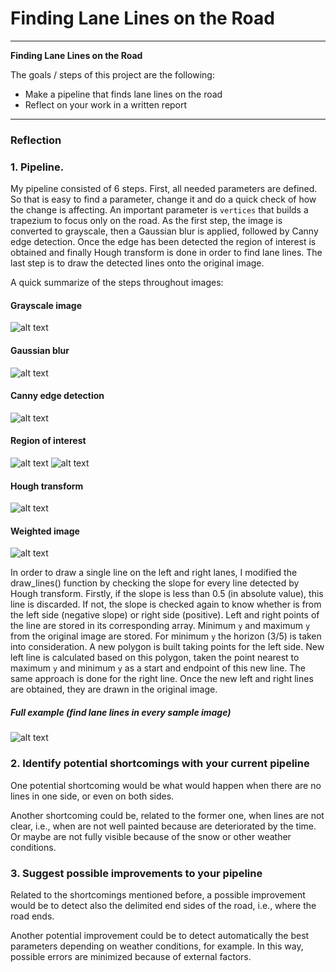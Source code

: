 # **Finding Lane Lines on the Road** 

---

**Finding Lane Lines on the Road**

The goals / steps of this project are the following:
* Make a pipeline that finds lane lines on the road
* Reflect on your work in a written report


[//]: # (Image References)

[image1]: ./test_images_output/grayscale.png "Grayscale"
[image2]: ./test_images_output/gaussian_blur.PNG "Gaussian Blur"
[image3]: ./test_images_output/canny_edge.PNG "Canny edge"
[image4]: ./test_images_output/region_of_interest.PNG "Region of interest"
[image5]: ./test_images_output/region_of_interest_grayscale.PNG "Region of interest over gray image"
[image6]: ./test_images_output/hough_transform.PNG "Hough transform"
[image7]: ./test_images_output/weighted_image.PNG "Weighted image"
[image8]: ./test_images_output/processed_images.png "Weighted image"

---

### Reflection

### 1. Pipeline. 

My pipeline consisted of 6 steps. First, all needed parameters are defined. So that is easy to find a parameter, change it and do a quick check of how the change is affecting. An important parameter is `vertices` that builds a trapezium to focus only on the road. As the first step, the image is converted to grayscale, then a Gaussian blur is applied, followed by Canny edge detection. Once the edge has been detected the region of interest is obtained and finally Hough transform is done in order to find lane lines. The last step is to draw the detected lines onto the original image.

A quick summarize of the steps throughout images:

#### Grayscale image

![alt text][image1]

#### Gaussian blur

![alt text][image2]

#### Canny edge detection

![alt text][image3]

#### Region of interest

![alt text][image4]
![alt text][image5]

#### Hough transform

![alt text][image6]

#### Weighted image

![alt text][image7]

In order to draw a single line on the left and right lanes, I modified the draw_lines() function by checking the slope for every line detected by Hough transform. Firstly, if the slope is less than 0.5 (in absolute value), this line is discarded. If not, the slope is checked again to know whether is from the left side (negative slope) or right side (positive). Left and right points of the line are stored in its corresponding array. Minimum `y` and maximum `y` from the original image are stored. For minimum `y` the horizon (3/5) is taken into consideration. A new polygon is built taking points for the left side. New left line is calculated based on this polygon, taken the point nearest to maximum `y` and minimum `y` as a start and endpoint of this new line. The same approach is done for the right line. Once the new left and right lines are obtained, they are drawn in the original image.

##### Full example (find lane lines in every sample image)

![alt text][image8]

### 2. Identify potential shortcomings with your current pipeline

One potential shortcoming would be what would happen when there are no lines in one side, or even on both sides.  

Another shortcoming could be, related to the former one, when lines are not clear, i.e., when are not well painted because are deteriorated by the time. Or maybe are not fully visible because of the snow or other weather conditions. 

### 3. Suggest possible improvements to your pipeline

Related to the shortcomings mentioned before, a possible improvement would be to detect also the delimited end sides of the road, i.e., where the road ends. 

Another potential improvement could be to detect automatically the best parameters depending on weather conditions, for example. In this way, possible errors are minimized because of external factors.
